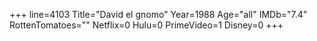 +++
line=4103
Title="David el gnomo"
Year=1988
Age="all"
IMDb="7.4"
RottenTomatoes=""
Netflix=0
Hulu=0
PrimeVideo=1
Disney=0
+++

